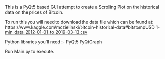 This is a PyQt5 based GUI attempt to create a Scrolling Plot on the historical data on the prices of Bitcoin.

To run this you will need to download the data file which can be found at:
https://www.kaggle.com/mczielinski/bitcoin-historical-data#bitstampUSD_1-min_data_2012-01-01_to_2019-03-13.csv

Python libraries you'll need :-
PyQt5
PyQtGraph

Run Main.py to execute.
